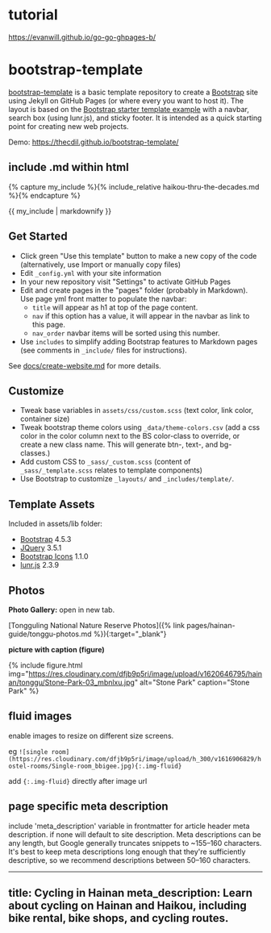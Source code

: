 # tutorial

https://evanwill.github.io/go-go-ghpages-b/

# bootstrap-template

[bootstrap-template](https://github.com/thecdil/bootstrap-template) is a basic template repository to create a [Bootstrap](https://getbootstrap.com/) site using Jekyll on GitHub Pages (or where every you want to host it). 
The layout is based on the [Bootstrap starter template example](https://getbootstrap.com/docs/4.5/examples/) with a navbar, search box (using lunr.js), and sticky footer.
It is intended as a quick starting point for creating new web projects.

Demo: <https://thecdil.github.io/bootstrap-template/>

## include .md within html

{% capture my_include %}{% include_relative haikou-thru-the-decades.md %}{% endcapture %}

{{ my_include | markdownify }}

## Get Started 

- Click green "Use this template" button to make a new copy of the code (alternatively, use Import or manually copy files)
- Edit `_config.yml` with your site information
- In your new repository visit "Settings" to activate GitHub Pages
- Edit and create pages in the "pages" folder (probably in Markdown). Use page yml front matter to populate the navbar:
    - `title` will appear as h1 at top of the page content.
    - `nav` if this option has a value, it will appear in the navbar as link to this page.
    - `nav_order` navbar items will be sorted using this number. 
- Use `includes` to simplify adding Bootstrap features to Markdown pages (see comments in `_include/` files for instructions).

See [docs/create-website.md](https://github.com/thecdil/bootstrap-template/blob/main/docs/create-website.md) for more details.

## Customize 

- Tweak base variables in `assets/css/custom.scss` (text color, link color, container size)
- Tweak bootstrap theme colors using `_data/theme-colors.csv` (add a css color in the color column next to the BS color-class to override, or create a new class name. This will generate btn-, text-, and bg- classes.)
- Add custom CSS to `_sass/_custom.scss` (content of `_sass/_template.scss` relates to template components)
- Use Bootstrap to customize `_layouts/` and `_includes/template/`.

## Template Assets

Included in assets/lib folder:

- [Bootstrap](https://getbootstrap.com/docs/4.5/getting-started/introduction/) 4.5.3
- [JQuery](https://jquery.com/) 3.5.1
- [Bootstrap Icons](https://icons.getbootstrap.com/) 1.1.0
- [lunr.js](https://lunrjs.com/) 2.3.9

## Photos

**Photo Gallery:**
open in new tab.

[Tongguling National Nature Reserve Photos]({% link pages/hainan-guide/tonggu-photos.md %}){:target="_blank"}

**picture with caption (figure)**

{% include figure.html img="https://res.cloudinary.com/dfjb9p5ri/image/upload/v1620646795/hainan/tonggu/Stone-Park-03_mbnlxu.jpg"
alt="Stone Park" caption="Stone Park" %}

## fluid images

enable images to resize on different size screens.

eg `![single room](https://res.cloudinary.com/dfjb9p5ri/image/upload/h_300/v1616906829/hostel-rooms/Single-room_bbigee.jpg){:.img-fluid}`

add `{:.img-fluid}` directly after image url

## page specific meta description

include 'meta_description' variable in frontmatter for article header meta description. if none will default to site description. Meta descriptions can be any length, but Google generally truncates snippets to ~155–160 characters. It's best to keep meta descriptions long enough that they're sufficiently descriptive, so we recommend descriptions between 50–160 characters.

---
title: Cycling in Hainan
meta_description: Learn about cycling on Hainan and Haikou, including bike rental, bike shops, and cycling routes.
---